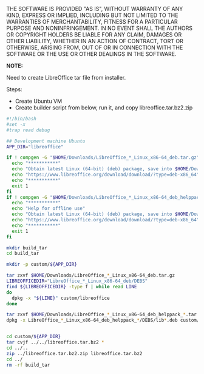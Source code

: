 THE SOFTWARE IS PROVIDED "AS IS", WITHOUT WARRANTY OF ANY KIND, EXPRESS OR IMPLIED, INCLUDING BUT NOT LIMITED TO THE WARRANTIES OF MERCHANTABILITY, FITNESS FOR A PARTICULAR PURPOSE AND NONINFRINGEMENT. IN NO EVENT SHALL THE AUTHORS OR COPYRIGHT HOLDERS BE LIABLE FOR ANY CLAIM, DAMAGES OR OTHER LIABILITY, WHETHER IN AN ACTION OF CONTRACT, TORT OR OTHERWISE, ARISING FROM, OUT OF OR IN CONNECTION WITH THE SOFTWARE OR THE USE OR OTHER DEALINGS IN THE SOFTWARE.


**NOTE:**

Need to create LibreOffice tar file from installer.

Steps:

- Create Ubuntu VM
- Create builder script from below, run it, and copy libreoffice.tar.bz2.zip


```bash
#!/bin/bash
#set -x
#trap read debug

## Development machine Ubuntu
APP_DIR="libreoffice"

if ! compgen -G "$HOME/Downloads/LibreOffice_*_Linux_x86-64_deb.tar.gz" > /dev/null; then
  echo "***********"
  echo "Obtain latest Linux (64-bit) (deb) package, save into $HOME/Downloads and re-run this script "
  echo "https://www.libreoffice.org/download/download/?type=deb-x86_64"
  echo "***********"
  exit 1
fi
if ! compgen -G "$HOME/Downloads/LibreOffice_*_Linux_x86-64_deb_helppack_*.tar.gz" > /dev/null; then
  echo "***********"
  echo "Help for offline use"
  echo "Obtain latest Linux (64-bit) (deb) package, save into $HOME/Downloads and re-run this script "
  echo "https://www.libreoffice.org/download/download/?type=deb-x86_64"
  echo "***********"
  exit 1
fi

mkdir build_tar
cd build_tar

mkdir -p custom/${APP_DIR}

tar zxvf $HOME/Downloads/LibreOffice_*_Linux_x86-64_deb.tar.gz
LIBREOFFICEDIR="LibreOffice_*_Linux_x86-64_deb/DEBS"
find ${LIBREOFFICEDIR} -type f | while read LINE
do
  dpkg -x "${LINE}" custom/libreoffice
done

tar zxvf $HOME/Downloads/LibreOffice_*_Linux_x86-64_deb_helppack_*.tar.gz
dpkg -x LibreOffice_*_Linux_x86-64_deb_helppack_*/DEBS/lib*.deb custom/libreoffice


cd custom/${APP_DIR}
tar cvjf ../../libreoffice.tar.bz2 *
cd ../..
zip ../libreoffice.tar.bz2.zip libreoffice.tar.bz2
cd ../
rm -rf build_tar
```
